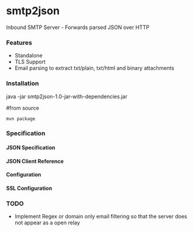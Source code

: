smtp2json
=========

Inbound SMTP Server - Forwards parsed JSON over HTTP

### Features

- Standalone
- TLS Support
- Email parsing to extract txt/plain, txt/html and binary attachments


### Installation

   java -jar smtp2json-1.0-jar-with-dependencies.jar
 
 #from source
 
    mvn package
    
### Specification
#### JSON Specification
#### JSON Client Reference
#### Configuration
#### SSL Configuration

### TODO

- Implement Regex or domain only email filtering so that the server does not appear as a open relay
